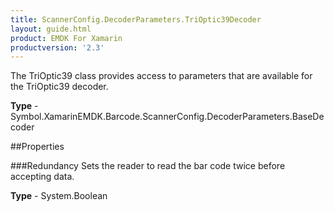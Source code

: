 ```yaml
---
title: ScannerConfig.DecoderParameters.TriOptic39Decoder
layout: guide.html
product: EMDK For Xamarin
productversion: '2.3'
---
```

The TriOptic39 class provides access to parameters that are available for the TriOptic39 decoder.

**Type** - Symbol.XamarinEMDK.Barcode.ScannerConfig.DecoderParameters.BaseDecoder

##Properties

###Redundancy
Sets the reader to read the bar code twice before accepting data.

**Type** - System.Boolean






